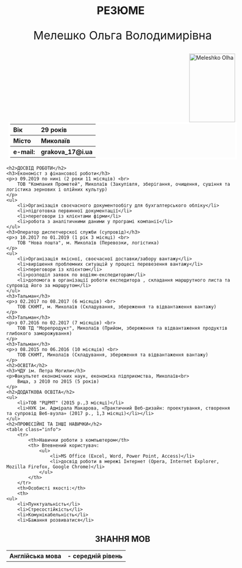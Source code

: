 <!DOCTYPE html>
<html lang="en">
<head>
    <meta charset="UTF-8">
    <meta http-equiv="X-UA-Compatible" content="IE=edge">
    <meta name="viewport" content="width=device-width, initial-scale=1.0">
    <title>|CV| MELESHKO OLHA</title>
</head>
<body>
   <div class="first">
    <h1>РЕЗЮМЕ</h1> 
    <p class="name">Мелешко Ольга Володимирівна</p>
    <img src="./foto1.jpg" alt="Meleshko Olha" width="120px" height="180px">
    <table class="info">
        <tr>
            <th>Вік</th>
            <th>29 років</th>
        </tr>
        <tr>
            <th>Місто</th>
            <th>Миколаїв</th>
        </tr>
        <tr>
            <th>e-mail:</th>
            <th>grakova_17@i.ua</th>
        </tr>
    </table>
       
    <h2>ДОСВІД РОБОТИ</h2>
    <h3>Економіст з фінансової роботи</h3>
    <p>з 09.2019 по нині (2 роки 11 місяців) <br>
        ТОВ "Компания Прометей", Миколаїв (Закупівля, зберігання, очищення, сушіння та логістика зернових і олійних культур)
    </p>
    <ul>
        <li>Організація своєчасного документообігу для бухгалтерського обліку</li>
        <li>підготовка первинної документації</li>
        <li>переговори із клієнтами фірми</li>
        <li>робота з аналітичними даними у програмі компанії</li>
    </ul>
    <h3>Оператор диспетчерскої служби (супровід)</h3>
    <p>з 10.2017 по 01.2019 (1 рік 3 місяці) <br>
        ТОВ "Нова пошта", м. Миколаїв (Перевозки, логістика)
    </p>
    <ul>
        <li>Організація якісної, своєчасної доставки/забору вантажу</li>
        <li>вирішення проблемних ситуацій у процесі перевезення вантажу</li>
        <li>переговори із клієнтом</li>
        <li>розподіл заявок по водіям-експедиторам</li>
        <li>допомога в організації роботи експедитора , складання маршрутного листа та супровід його за маршрутом</li>
    </ul>
    <h3>Тальман</h3>
    <p>з 02.2017 по 08.2017 (6 місяців) <br>
        ТОВ СКНМТ, м. Миколаїв (Складування, збереження та відвантаження вантажу)
    </p>
    <h3>Тальман</h3>
    <p>з 07.2016 по 02.2017 (7 місяців) <br>
        ТОВ ТД "Морепродукт", Миколаїв (Прийом, збереження та відвантаження продуктів глибокого заморожування)      
    </p>
    <h3>Тальман</h3>
    <p>з 08.2015 по 06.2016 (10 місяців) <br>
        ТОВ СКНМТ, Миколаїв (Складування, збереження та відвантаження вантажу)
    </p>
    <h2>ОСВІТА</h2>
    <h3>ЧДУ ім. Петра Могили</h3>
    <p>Факультет економічних наук, економіка підприємства, Миколаїв<br>
        Вища, з 2010 по 2015 (5 років)
    </p>
    <h2>ДОДАТКОВА ОСВІТА</h2>
    <ul>
        <li>ТОВ "РЦРМТ" (2015 р.,3 місяці)</li>
        <li>НУК ім. Адмірала Макарова, «Практичний Веб-дизайн: проектування, створення та супровід Веб-вузла» (2017 р., 1,3 місяці)</li></li>
    </ul>
    <h2>ПРОФЕСІЙНІ ТА ІНШІ НАВИЧКИ</h2>
    <table class="info">
        <tr>
            <th>Навички роботи з компьютером</th>
            <th> Впевнений користувач:
                <ul>
                    <li>MS Office (Exсel, Word, Power Point, Access)</li>
                    <li>досвід роботи в мережі Інтернет (Opera, Internet Explorer, Mozilla Firefox, Google Chrome)</li>
                </ul>
            </th>
        </tr> 
        <th>Особисті якості:</th>
        <th>
    <ul>
        <li>Пунктуальність</li>
        <li>Стресостійкість</li>
        <li>Комунікабельність</li>
        <li>Бажання розвиватися</li>
    
</th>      
    </table>
    <h2>ЗНАННЯ МОВ</h2>
    <table>
        <tr>
            <th>Англійська мова</th>
            <th>- середній рівень</th>
        </tr>
    </table>
    
   </div>
   <style>
    h1 {
        text-align: center;
    }
    .name {
        font-size: 30px;
        text-align: center;
    }
    .info {
        border: 5px solid white;
        text-align: left;
        margin-left: 5px;
    }
    img {
        float: right;
    }
    
    th {
        text-align: start;
    }
    h2 {
        text-align: center;
        margin-left: 10px;
    }
    h3 {
        text-align: justify;
        margin-left: 10px;
    }
    p {
        margin-left: 10px;
    }
    .first {
        width: 600px;
        margin: auto;

   </style>
</body>
</html>

